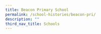 ```yaml
---
title: Beacon Primary School
permalink: /school-histories/beacon-pri/
description: ""
third_nav_title: Schools
---
```


